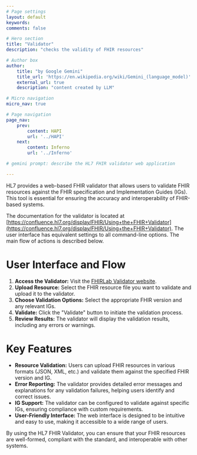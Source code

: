 ```yaml
---
# Page settings
layout: default
keywords:
comments: false

# Hero section
title: "Validator"
description: "checks the validity of FHIR resources"

# Author box
author:
    title: "by Google Gemini"
    title_url: 'https://en.wikipedia.org/wiki/Gemini_(language_model)'
    external_url: true
    description: "content created by LLM"

# Micro navigation
micro_nav: true

# Page navigation
page_nav:
    prev:
        content: HAPI
        url: '../HAPI'
    next:
        content: Inferno
        url: '../Inferno'

# gemini prompt: describe the HL7 FHIR validator web application

---
```


HL7 provides a web-based FHIR validator that allows users to validate FHIR resources against the FHIR specification and Implementation Guides (IGs). This tool is essential for ensuring the accuracy and interoperability of FHIR-based systems.

The documentation for the validator is located at [https://confluence.hl7.org/display/FHIR/Using+the+FHIR+Validator](https://confluence.hl7.org/display/FHIR/Using+the+FHIR+Validator). The user interface has equivalent settings to all command-line options. The main flow of actions is described below.

# User Interface and Flow

1. **Access the Validator:** Visit the [FHIRLab Validator website](https://validator.fhirlab.net).
2. **Upload Resource:** Select the FHIR resource file you want to validate and upload it to the validator.
3. **Choose Validation Options:** Select the appropriate FHIR version and any relevant IGs.
4. **Validate:** Click the "Validate" button to initiate the validation process.
5. **Review Results:** The validator will display the validation results, including any errors or warnings.

# Key Features

* **Resource Validation:** Users can upload FHIR resources in various formats (JSON, XML, etc.) and validate them against the specified FHIR version and IG.
* **Error Reporting:** The validator provides detailed error messages and explanations for any validation failures, helping users identify and correct issues.
* **IG Support:** The validator can be configured to validate against specific IGs, ensuring compliance with custom requirements.
* **User-Friendly Interface:** The web interface is designed to be intuitive and easy to use, making it accessible to a wide range of users.

By using the HL7 FHIR Validator, you can ensure that your FHIR resources are well-formed, compliant with the standard, and interoperable with other systems.
